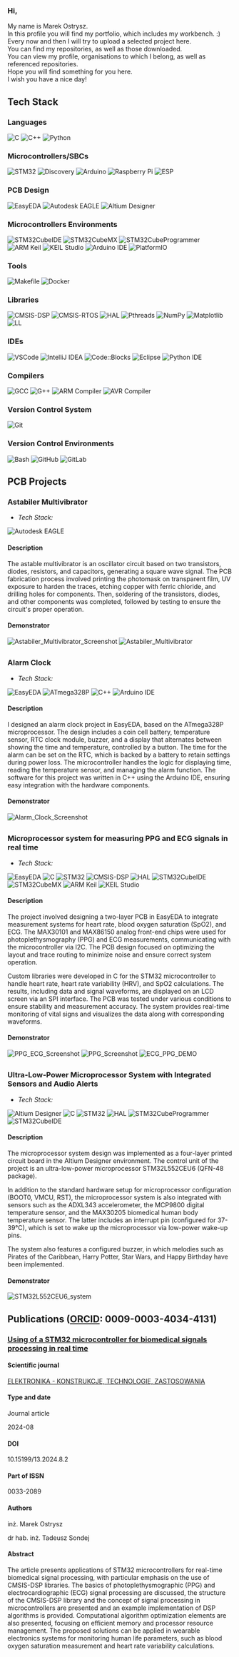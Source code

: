 ### Hi,  
My name is Marek Ostrysz.  
In this profile you will find my portfolio, which includes my workbench. :)  
Every now and then I will try to upload a selected project here.  
You can find my repositories, as well as those downloaded.  
You can view my profile, organisations to which I belong, as well as referenced repositories.  
Hope you will find something for you here.  
I wish you have a nice day!  

## Tech Stack
### Languages
![C](https://img.shields.io/badge/c-228B22.svg?style=for-the-badge&logo=c&logoColor=white)
![C++](https://img.shields.io/badge/c++-%23FF0000.svg?style=for-the-badge&logo=c%2B%2B&logoColor=white)
![Python](https://img.shields.io/badge/python-%230000FF.svg?style=for-the-badge&logo=python&logoColor=white)

### Microcontrollers/SBCs
![STM32](https://img.shields.io/badge/STM32-0000FF.svg?style=for-the-badge&logo=stmicroelectronics&logoColor=white)
![Discovery](https://img.shields.io/badge/Discovery-008000.svg?style=for-the-badge&logo=stmicroelectronics&logoColor=white)
![Arduino](https://img.shields.io/badge/Arduino-87CEEB.svg?style=for-the-badge&logo=arduino&logoColor=white)
![Raspberry Pi](https://img.shields.io/badge/Raspberry_Pi-E70028.svg?style=for-the-badge&logo=raspberry-pi&logoColor=white)
![ESP](https://img.shields.io/badge/ESP-808080.svg?style=for-the-badge&logo=espressif&logoColor=white)

### PCB Design
![EasyEDA](https://img.shields.io/badge/EasyEDA-87CEEB.svg?style=for-the-badge&logo=easyeda&logoColor=white)
![Autodesk EAGLE](https://img.shields.io/badge/Autodesk_EAGLE-32CD32.svg?style=for-the-badge&logo=autodesk&logoColor=white)
![Altium Designer](https://img.shields.io/badge/Altium_Designer-FFD700.svg?style=for-the-badge&logo=altiumdesigner&logoColor=black)

### Microcontrollers Environments
![STM32CubeIDE](https://img.shields.io/badge/STM32CubeIDE-87CEEB.svg?style=for-the-badge&logo=stmicroelectronics&logoColor=white) 
![STM32CubeMX](https://img.shields.io/badge/STM32CubeMX-0000FF.svg?style=for-the-badge&logo=stmicroelectronics&logoColor=white) 
![STM32CubeProgrammer](https://img.shields.io/badge/STM32CubeProgrammer-00008B.svg?style=for-the-badge&logo=stmicroelectronics&logoColor=white) 
![ARM Keil](https://img.shields.io/badge/ARM_Keil-F7E04C.svg?style=for-the-badge&logo=arm&logoColor=black) 
![KEIL Studio](https://img.shields.io/badge/KEIL_Studio-F4C542.svg?style=for-the-badge&logo=arm&logoColor=black) 
![Arduino IDE](https://img.shields.io/badge/Arduino_IDE-87CEEB.svg?style=for-the-badge&logo=arduino&logoColor=white) 
![PlatformIO](https://img.shields.io/badge/PlatformIO-FF7F00.svg?style=for-the-badge&logo=platformio&logoColor=white) 

### Tools
![Makefile](https://img.shields.io/badge/Makefile-065535.svg?style=for-the-badge&logo=gnu&logoColor=white)
![Docker](https://img.shields.io/badge/Docker-2496ED.svg?style=for-the-badge&logo=docker&logoColor=white)

### Libraries
![CMSIS-DSP](https://img.shields.io/badge/CMSIS--DSP-00A3E0.svg?style=for-the-badge&logo=arm&logoColor=white)
![CMSIS-RTOS](https://img.shields.io/badge/CMSIS--RTOS-00599C.svg?style=for-the-badge&logo=arm&logoColor=white)
![HAL](https://img.shields.io/badge/HAL-0072C6.svg?style=for-the-badge&logo=stmicroelectronics&logoColor=white)
![Pthreads](https://img.shields.io/badge/Pthreads-FFD700.svg?style=for-the-badge&logo=pthreads&logoColor=black)
![NumPy](https://img.shields.io/badge/NumPy-013243.svg?style=for-the-badge&logo=numpy&logoColor=white)
![Matplotlib](https://img.shields.io/badge/Matplotlib-003A6C.svg?style=for-the-badge&logo=python&logoColor=white)
![LL](https://img.shields.io/badge/LL-00599C.svg?style=for-the-badge&logo=stmicroelectronics&logoColor=white)


### IDEs
![VSCode](https://img.shields.io/badge/VSCode-228B22.svg?style=for-the-badge&logo=vscode&logoColor=white)
![IntelliJ IDEA](https://img.shields.io/badge/IntelliJ_IDEA-8A2BE2.svg?style=for-the-badge&logo=intellij-idea&logoColor=white)
![Code::Blocks](https://img.shields.io/badge/Code%3A%3ABlocks-000000.svg?style=for-the-badge&logo=codeblocks&logoColor=white)
![Eclipse](https://img.shields.io/badge/Eclipse-2C2255.svg?style=for-the-badge&logo=eclipse&logoColor=white)
![Python IDE](https://img.shields.io/badge/Python_IDE-3776AB.svg?style=for-the-badge&logo=python&logoColor=white)

### Compilers
![GCC](https://img.shields.io/badge/GCC-009CDE.svg?style=for-the-badge&logo=gcc&logoColor=white) 
![G++](https://img.shields.io/badge/G%2B%2B-009CDE.svg?style=for-the-badge&logo=gcc&logoColor=white) 
![ARM Compiler](https://img.shields.io/badge/ARM_Compiler-F7E04C.svg?style=for-the-badge&logo=arm&logoColor=black) 
![AVR Compiler](https://img.shields.io/badge/AVR_Compiler-00599C.svg?style=for-the-badge&logo=avr&logoColor=white)

### Version Control System
![Git](https://img.shields.io/badge/git-%23FF0000.svg?style=for-the-badge&logo=git&logoColor=white)

### Version Control Environments
![Bash](https://img.shields.io/badge/Bash-FF5733.svg?style=for-the-badge&logo=gnubash&logoColor=white)
![GitHub](https://img.shields.io/badge/GitHub-333333.svg?style=for-the-badge&logo=github&logoColor=white) 
![GitLab](https://img.shields.io/badge/GitLab-FC6D26.svg?style=for-the-badge&logo=gitlab&logoColor=white) 

## PCB Projects
### Astabiler Multivibrator

- *Tech Stack:*

![Autodesk EAGLE](https://img.shields.io/badge/Autodesk_EAGLE-32CD32.svg?style=for-the-badge&logo=autodesk&logoColor=white)

#### Description

The astable multivibrator is an oscillator circuit based on two transistors, diodes, resistors, and capacitors, generating a square wave signal. The PCB fabrication process involved printing the photomask on transparent film, UV exposure to harden the traces, etching copper with ferric chloride, and drilling holes for components. Then, soldering of the transistors, diodes, and other components was completed, followed by testing to ensure the circuit's proper operation.

#### Demonstrator
![Astabiler_Multivibrator_Screenshot](https://github.com/fidelty1/PCB_Projects_DEMO/blob/main/multiwibrator_astabilny.gif)
![Astabiler_Multivibrator](https://github.com/fidelty1/PCB_Projects_DEMO/blob/main/multiwibrator_astabilny_wytrawianie.jpg)

##

### Alarm Clock

- *Tech Stack:*

![EasyEDA](https://img.shields.io/badge/EasyEDA-87CEEB.svg?style=for-the-badge&logo=easyeda&logoColor=white)
![ATmega328P](https://img.shields.io/badge/ATmega328P-87CEEB.svg?style=for-the-badge&logo=arduino&logoColor=white)
![C++](https://img.shields.io/badge/c++-%23FF0000.svg?style=for-the-badge&logo=c%2B%2B&logoColor=white)
![Arduino IDE](https://img.shields.io/badge/Arduino_IDE-87CEEB.svg?style=for-the-badge&logo=arduino&logoColor=white)

#### Description

I designed an alarm clock project in EasyEDA, based on the ATmega328P microprocessor. The design includes a coin cell battery, temperature sensor, RTC clock module, buzzer, and a display that alternates between showing the time and temperature, controlled by a button. The time for the alarm can be set on the RTC, which is backed by a battery to retain settings during power loss. The microcontroller handles the logic for displaying time, reading the temperature sensor, and managing the alarm function. The software for this project was written in C++ using the Arduino IDE, ensuring easy integration with the hardware components.

#### Demonstrator
![Alarm_Clock_Screenshot](https://github.com/fidelty1/PCB_Projects_DEMO/blob/main/budzik.png)



##

### Microprocessor system for measuring PPG and ECG signals in real time

- *Tech Stack:*

![EasyEDA](https://img.shields.io/badge/EasyEDA-87CEEB.svg?style=for-the-badge&logo=easyeda&logoColor=white)
![C](https://img.shields.io/badge/c-228B22.svg?style=for-the-badge&logo=c&logoColor=white)
![STM32](https://img.shields.io/badge/STM32-0000FF.svg?style=for-the-badge&logo=stmicroelectronics&logoColor=white)
![CMSIS-DSP](https://img.shields.io/badge/CMSIS--DSP-00A3E0.svg?style=for-the-badge&logo=arm&logoColor=white)
![HAL](https://img.shields.io/badge/HAL-0072C6.svg?style=for-the-badge&logo=stmicroelectronics&logoColor=white)
![STM32CubeIDE](https://img.shields.io/badge/STM32CubeIDE-87CEEB.svg?style=for-the-badge&logo=stmicroelectronics&logoColor=white) 
![STM32CubeMX](https://img.shields.io/badge/STM32CubeMX-0000FF.svg?style=for-the-badge&logo=stmicroelectronics&logoColor=white) 
![ARM Keil](https://img.shields.io/badge/ARM_Keil-F7E04C.svg?style=for-the-badge&logo=arm&logoColor=black) 
![KEIL Studio](https://img.shields.io/badge/KEIL_Studio-F4C542.svg?style=for-the-badge&logo=arm&logoColor=black) 


#### Description

The project involved designing a two-layer PCB in EasyEDA to integrate measurement systems for heart rate, blood oxygen saturation (SpO2), and ECG. The MAX30101 and MAX86150 analog front-end chips were used for photoplethysmography (PPG) and ECG measurements, communicating with the microcontroller via I2C. The PCB design focused on optimizing the layout and trace routing to minimize noise and ensure correct system operation.

Custom libraries were developed in C for the STM32 microcontroller to handle heart rate, heart rate variability (HRV), and SpO2 calculations. The results, including data and signal waveforms, are displayed on an LCD screen via an SPI interface. The PCB was tested under various conditions to ensure stability and measurement accuracy. The system provides real-time monitoring of vital signs and visualizes the data along with corresponding waveforms.

#### Demonstrator
![PPG_ECG_Screenshot](https://github.com/fidelty1/PCB_Projects_DEMO/blob/main/PPG_ECG_system.png)
![PPG_Screenshot](https://github.com/fidelty1/PCB_Projects_DEMO/blob/main/PPG_system.png)
![ECG_PPG_DEMO](https://github.com/fidelty1/PCB_Projects_DEMO/blob/main/ECG_PPG_DEMO.gif)




##

### Ultra-Low-Power Microprocessor System with Integrated Sensors and Audio Alerts

- *Tech Stack:*

![Altium Designer](https://img.shields.io/badge/Altium_Designer-FFD700.svg?style=for-the-badge&logo=altiumdesigner&logoColor=black)
![C](https://img.shields.io/badge/c-228B22.svg?style=for-the-badge&logo=c&logoColor=white)
![STM32](https://img.shields.io/badge/STM32-0000FF.svg?style=for-the-badge&logo=stmicroelectronics&logoColor=white)
![HAL](https://img.shields.io/badge/HAL-0072C6.svg?style=for-the-badge&logo=stmicroelectronics&logoColor=white)
![STM32CubeProgrammer](https://img.shields.io/badge/STM32CubeProgrammer-00008B.svg?style=for-the-badge&logo=stmicroelectronics&logoColor=white) 
![STM32CubeIDE](https://img.shields.io/badge/STM32CubeIDE-87CEEB.svg?style=for-the-badge&logo=stmicroelectronics&logoColor=white) 


#### Description
The microprocessor system design was implemented as a four-layer printed circuit board in the Altium Designer environment. The control unit of the project is an ultra-low-power microprocessor STM32L552CEU6 (QFN-48 package).

In addition to the standard hardware setup for microprocessor configuration (BOOT0, VMCU, RST), the microprocessor system is also integrated with sensors such as the ADXL343 accelerometer, the MCP9800 digital temperature sensor, and the MAX30205 biomedical human body temperature sensor. The latter includes an interrupt pin (configured for 37-39°C), which is set to wake up the microprocessor via low-power wake-up pins.

The system also features a configured buzzer, in which melodies such as Pirates of the Caribbean, Harry Potter, Star Wars, and Happy Birthday have been implemented.


#### Demonstrator
![STM32L552CEU6_system]()





## Publications ([ORCID](https://orcid.org/0009-0003-4034-4131): 0009-0003-4034-4131)

### [Using of a STM32 microcontroller for biomedical signals processing in real time](https://doi.org/10.15199/13.2024.8.2)

#### Scientific journal
[ELEKTRONIKA - KONSTRUKCJE, TECHNOLOGIE, ZASTOSOWANIA](https://sigma-not.pl/czasopisma-13-elektronika-konstrukcje-technologie-zastosowania.html)

#### Type and date
Journal article

2024-08

#### DOI 
10.15199/13.2024.8.2

#### Part of ISSN
0033-2089

#### Authors
inż. Marek Ostrysz

dr hab. inż. Tadeusz Sondej

#### Abstract
The article presents applications of STM32 microcontrollers for real-time biomedical signal processing, with particular emphasis on the use of CMSIS-DSP libraries. The basics of photoplethysmographic (PPG) and electrocardiographic (ECG) signal processing are discussed, the structure of the CMSIS-DSP library and the concept of signal processing in microcontrollers are presented and an example implementation of DSP algorithms is provided. Computational algorithm optimization elements are also presented, focusing on efficient memory and processor resource management. The proposed solutions can be applied in wearable electronics systems for monitoring human life parameters, such as blood oxygen saturation measurement and heart rate variability calculations.
